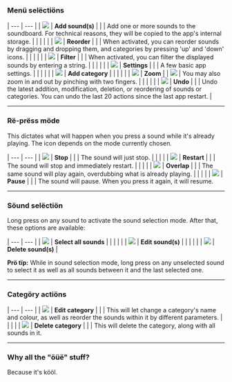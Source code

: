 ### Menü selëctiöns

| --- | --- |
| ![](file:///android_asset/add_sound.svg)  |  **Add sound(s)** |
| | Add one or more sounds to the soundboard. For technical reasons, they will be copied to the app's internal storage. |
| | | |
| ![](file:///android_asset/reorder.svg)  |  **Reorder** |
| | When activated, you can reorder sounds by dragging and dropping them, and categories by pressing 'up' and 'down' icons. |
| | | |
| ![](file:///android_asset/filter.svg)  |  **Filter** |
| | When activated, you can filter the displayed sounds by entering a string. |
| | | |
| ![](file:///android_asset/settings.svg)  |  **Settings** |
| | A few basic app settings. |
| | | |
| ![](file:///android_asset/add_category.svg)  |  **Add category** |
| | | |
| ![](file:///android_asset/zoom_in.svg)  |  **Zoom** |
| ![](file:///android_asset/zoom_out.svg)  | You may also zoom in and out by pinching with two fingers. |
| | | |
| ![](file:///android_asset/undo.svg)  |  **Undo** |
| | Undo the latest addition, modification, deletion, or reordering of sounds or categories. You can undo the last 20 actions since the last app restart. |

---

### Rë-prëss möde

This dictates what will happen when you press a sound while it\'s already playing. The icon depends on the mode currently chosen.

| --- | --- |
| ![](file:///android_asset/repress_stop.svg)  |  **Stop** |
| | The sound will just stop.
| | | |
| ![](file:///android_asset/repress_restart.svg)  |  **Restart** |
| | The sound will stop and immediately restart.
| | | |
| ![](file:///android_asset/repress_overlap.svg)  |  **Overlap** |
| | The same sound will play again, overdubbing what is already playing.
| | | |
| ![](file:///android_asset/repress_pause.svg)  |  **Pause** |
| | The sound will pause. When you press it again, it will resume.

---

### Söund selëctiön

Long press on any sound to activate the sound selection mode. After that, these options are available:

| --- | --- |
| ![](file:///android_asset/select_all.svg)  |  **Select all sounds** |
| | | |
| ![](file:///android_asset/edit.svg)  |  **Edit sound(s)** |
| | | |
| ![](file:///android_asset/delete.svg)  |  **Delete sound(s)** |

**Prö tïp:** While in sound selection mode, long press on any unselected sound to select it as well as all sounds between it and the last selected one.

---

### Categöry actiöns

| --- | --- |
| ![](file:///android_asset/edit.svg)  |  **Edit category** |
| | This will let change a category's name and colour, as well as reorder the sounds within it by different parameters.
| | | |
| ![](file:///android_asset/delete.svg)  |  **Delete category** |
| | This will delete the category, along with all sounds in it.

---

### Why all the "öüë" stuff?

Because it's kööl.